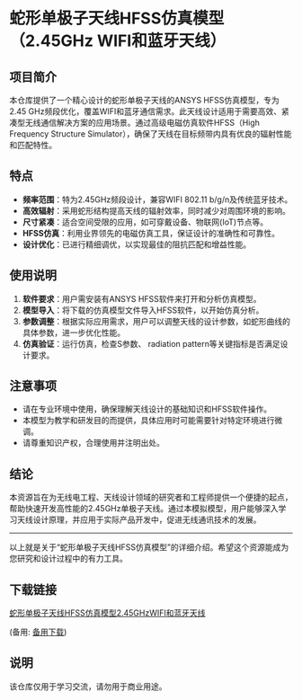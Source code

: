 # 蛇形单极子天线HFSS仿真模型（2.45GHz WIFI和蓝牙天线）

## 项目简介

本仓库提供了一个精心设计的蛇形单极子天线的ANSYS HFSS仿真模型，专为2.45 GHz频段优化，覆盖WIFI和蓝牙通信需求。此天线设计适用于需要高效、紧凑型无线通信解决方案的应用场景。通过高级电磁仿真软件HFSS（High Frequency Structure Simulator），确保了天线在目标频带内具有优良的辐射性能和匹配特性。

## 特点

- **频率范围**：特为2.45GHz频段设计，兼容WIFI 802.11 b/g/n及传统蓝牙技术。
- **高效辐射**：采用蛇形结构提高天线的辐射效率，同时减少对周围环境的影响。
- **尺寸紧凑**：适合空间受限的应用，如可穿戴设备、物联网(IoT)节点等。
- **HFSS仿真**：利用业界领先的电磁仿真工具，保证设计的准确性和可靠性。
- **设计优化**：已进行精细调优，以实现最佳的阻抗匹配和增益性能。

## 使用说明

1. **软件要求**：用户需安装有ANSYS HFSS软件来打开和分析仿真模型。
2. **模型导入**：将下载的仿真模型文件导入HFSS软件，以开始仿真分析。
3. **参数调整**：根据实际应用需求，用户可以调整天线的设计参数，如蛇形曲线的具体参数，进一步优化性能。
4. **仿真验证**：运行仿真，检查S参数、 radiation pattern等关键指标是否满足设计要求。

## 注意事项

- 请在专业环境中使用，确保理解天线设计的基础知识和HFSS软件操作。
- 本模型为教学和研发目的而提供，具体应用时可能需要针对特定环境进行微调。
- 请尊重知识产权，合理使用并注明出处。

## 结论

本资源旨在为无线电工程、天线设计领域的研究者和工程师提供一个便捷的起点，帮助快速开发高性能的2.45GHz单极子天线。通过本模拟模型，用户能够深入学习天线设计原理，并应用于实际产品开发中，促进无线通讯技术的发展。

---

以上就是关于“蛇形单极子天线HFSS仿真模型”的详细介绍。希望这个资源能成为您研究和设计过程中的有力工具。

## 下载链接
[蛇形单极子天线HFSS仿真模型2.45GHzWIFI和蓝牙天线](https://pan.quark.cn/s/f803db64922f) 

(备用: [备用下载](https://pan.baidu.com/s/1unDNQUFx-NujSfvLS5sSmA?pwd=1234))

## 说明

该仓库仅用于学习交流，请勿用于商业用途。
